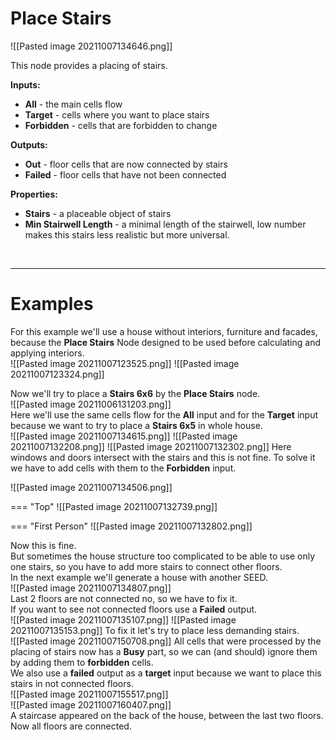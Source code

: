 # **Place Stairs**

![[Pasted image 20211007134646.png]]

This node provides a placing of stairs.  

**Inputs:**

- **All** - the main cells flow
- **Target** - cells where you want to place stairs
- **Forbidden** - cells that are forbidden to change

**Outputs:**

- **Out** - floor cells that are now connected by stairs
- **Failed** - floor cells that have not been connected 

**Properties:**

- **Stairs** - a placeable object of stairs
- **Min Stairwell Length** - a minimal length of the stairwell, low number makes this stairs less realistic but more universal.
	

<br />

--------

# Examples
For this example we'll use a house without interiors, furniture and facades, because the **Place Stairs** Node designed to be used before calculating and applying interiors.  
![[Pasted image 20211007123525.png]]
![[Pasted image 20211007123324.png]]

Now we'll try to place a **Stairs 6x6** by the **Place Stairs** node.  
![[Pasted image 20211006131203.png]]  
Here we'll use the same cells flow for the **All** input and for the **Target** input because we want to try to place a **Stairs 6x5** in whole house.  
![[Pasted image 20211007134615.png]]
![[Pasted image 20211007132208.png]]
![[Pasted image 20211007132302.png]]
Here windows and doors intersect with the stairs and this is not fine. To solve it we have to add cells with them to the **Forbidden** input.  

![[Pasted image 20211007134506.png]]

=== "Top"
	![[Pasted image 20211007132739.png]]
	
=== "First Person"
	![[Pasted image 20211007132802.png]]
	
Now this is fine.   
But sometimes the house structure too complicated to be able to use only one stairs, so you have to add more stairs to connect other floors.  
In the next example we'll generate a house with another SEED.  
![[Pasted image 20211007134807.png]]  
Last 2 floors are not connected no, so we have to fix it.  
If you want to see not connected floors use a **Failed** output.  
![[Pasted image 20211007135107.png]]
![[Pasted image 20211007135153.png]]
To fix it let's try to place less demanding stairs.  
![[Pasted image 20211007150708.png]]
All cells that were processed by the placing of stairs now has a **Busy** part, so we can (and should) ignore them by adding them to **forbidden** cells.    
We also use a **failed** output as a **target** input because we want to place this stairs in not connected floors.  
![[Pasted image 20211007155517.png]]  
![[Pasted image 20211007160407.png]]  
A staircase appeared on the back of the house, between the last two floors.  
Now all floors are connected.  